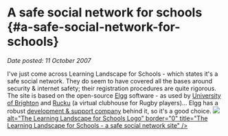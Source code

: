 # A safe social network for schools {#a-safe-social-network-for-schools}

_Date posted: 11 October 2007_

I've just come across Learning Landscape for Schools - which states it's a safe social network. They do seem to have covered all the bases around security & internet safety; their registration procedures are quite rigorous. The site is based on the open-source [Elgg](http://elgg.net/) software - as used by [University of Brighton](http://community.brighton.ac.uk/) and [Rucku](http://rucku.com/) (a virtual clubhouse for Rugby players)... Elgg has a robust [development & support company](http://curverider.co.uk/) behind it, so it's a good choice. [![](./assets/ll4s_icon.jpg) alt="The Learning Landscape for Schools Logo" border="0" title="The Learning Landscape for Schools - a safe social network site" />](http://www.ll4schools.co.uk/)